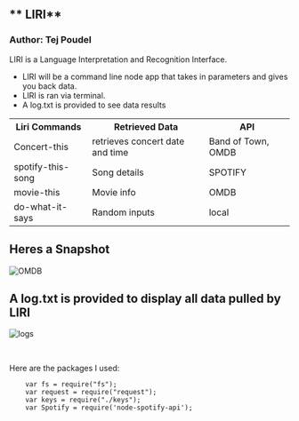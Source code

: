   
##   ** LIRI**
### Author: Tej Poudel
  
  LIRI is a Language Interpretation and Recognition Interface.
  
* LIRI will be a command line node app that takes in parameters and gives you back data.
* LIRI is ran via terminal.
* A log.txt is provided to see data results

<table>
  <tr>
    <th>Liri Commands</th>
    <th>Retrieved Data</th>
    <th>API</th>
  </tr>
  <tr>
    <td>Concert-this</td>
    <td>retrieves concert date and time</td>
    <td>Band of Town, OMDB</td>
  </tr>
  <tr>
    <td>spotify-this-song</td>
    <td>Song details</td>
    <td>SPOTIFY</td>
  </tr>
  <tr>
    <td>movie-this</td>
    <td>Movie info</td>
    <td>OMDB</td>
  </tr>
  <tr>
    <td>do-what-it-says</td>
    <td>Random inputs</td>
    <td>local</td>
  </tr>
  </table>

## Heres a Snapshot

![OMDB](https://github.com/tejpoudel/liri-node-app/blob/master/images/OMDB%20API.png)

## A log.txt is provided to display all data pulled by LIRI

![logs](https://github.com/tejpoudel/liri-node-app/blob/master/images/%20log.png)

<br>

Here are the packages I used: 
       
        var fs = require("fs");
	    var request = require("request");
        var keys = require("./keys");
        var Spotify = require('node-spotify-api');

